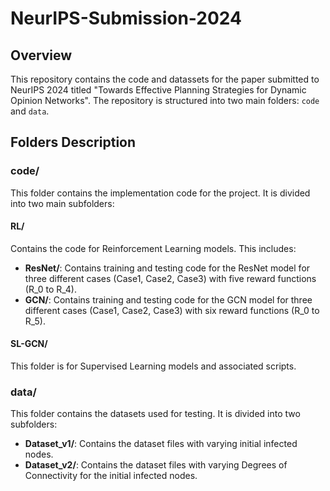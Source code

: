 # NeurIPS-Submission-2024
## Overview

This repository contains the code and datassets for the paper submitted to NeurIPS 2024 titled "Towards Effective Planning Strategies for Dynamic Opinion Networks". The repository is structured into two main folders: `code` and `data`.


## Folders Description

### code/

This folder contains the implementation code for the project. It is divided into two main subfolders:

#### RL/
Contains the code for Reinforcement Learning models. This includes:

- **ResNet/**: Contains training and testing code for the ResNet model for three different cases (Case1, Case2, Case3) with five reward functions (R_0 to R_4).
- **GCN/**: Contains training and testing code for the GCN model for three different cases (Case1, Case2, Case3) with six reward functions (R_0 to R_5).

#### SL-GCN/
This folder is for Supervised Learning models and associated scripts.

### data/

This folder contains the datasets used for testing. It is divided into two subfolders:

- **Dataset_v1/**: Contains the dataset files with varying initial infected nodes.
- **Dataset_v2/**: Contains the dataset files with varying Degrees of Connectivity for the initial infected nodes.

